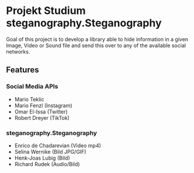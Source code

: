 
# Projekt Studium steganography.Steganography
Goal of this project is to develop a library able to hide information in a given Image, Video or Sound file and send this over to any of the available social networks.

## Features

### Social Media APIs
 - Mario Teklic
 - Mario Fenzl (Instagram)
 - Omar El-Issa (Twitter)
 - Robert Dreyer (TikTok)
 ### steganography.Steganography 
 - Enrico de Chadarevian (Video mp4)
 - Selina Wernike (Bild JPG/GIF)
 - Henk-Joas Lubig (Bild)
 - Richard Rudek (Audio/Bild)
